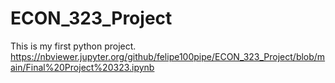 # ECON_323_Project

This is my first python project. https://nbviewer.jupyter.org/github/felipe100pipe/ECON_323_Project/blob/main/Final%20Project%20323.ipynb
